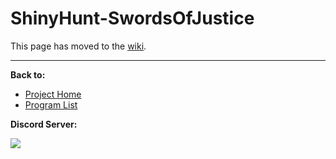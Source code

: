 # ShinyHunt-SwordsOfJustice

This page has moved to the [wiki](https://github.com/PokemonAutomation/SwSh-Arduino/wiki/Basic:-ShinyHunt-SwordsOfJustice).

<hr>

**Back to:**
- [Project Home](/README.md)
- [Program List](/Documentation/ProgramList.md)

**Discord Server:** 

[<img src="https://canary.discordapp.com/api/guilds/695809740428673034/widget.png?style=banner2">](https://discord.gg/cQ4gWxN)
